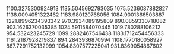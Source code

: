 1100.3275300924913
1135.5045692793035
1075.5236087882827
1138.0094051322462
1183.980120768056
1084.9001366503887
1221.8996234393342
970.3934089195809
890.0859330718082
903.1626370035385
1024.5911584070445
1019.780288106212
954.532423245729
1099.2882467546438
1183.1712454456333
1161.2187928219837
894.2843936870994
1108.1770180058927
867.7291752132999
1054.8307577225041
931.8369054867602